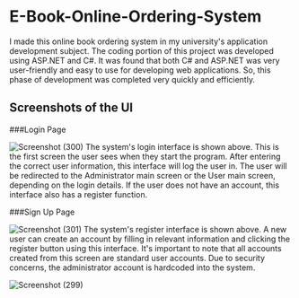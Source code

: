 # E-Book-Online-Ordering-System

I made this online book ordering system in my university's application development subject. The coding portion of this project was developed using ASP.NET and C#. It was found that both C# and ASP.NET was very user-friendly and easy to use for developing web applications. So, this phase of development was completed very quickly and efficiently.

## Screenshots of the UI
###Login Page

![Screenshot (300)](https://user-images.githubusercontent.com/65155421/189592797-56a18c4a-1496-4323-b33a-9f5a71221043.png)
The system's login interface is shown above. This is the first screen the user sees when they start the program. After entering the correct user information, this interface will log the user in. The user will be redirected to the Administrator main screen or the User main screen, depending on the login details. If the user does not have an account, this interface also has a register function.



###Sign Up Page

![Screenshot (301)](https://user-images.githubusercontent.com/65155421/189592958-85724229-358b-40af-807b-bde75994f779.png)
The system's register interface is shown above. A new user can create an account by filling in relevant information and clicking the register button using this interface. It's important to note that all accounts created from this screen are standard user accounts. Due to security concerns, the administrator account is hardcoded into the system. 

![Screenshot (299)](https://user-images.githubusercontent.com/65155421/189591351-05edb78d-14a5-4798-85b0-bb11fc5e79e1.png)
